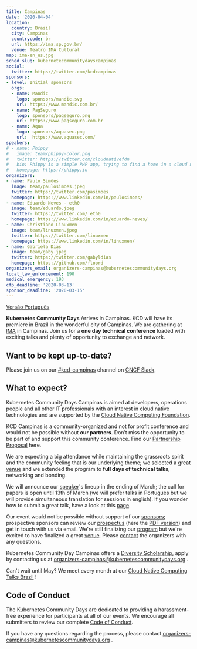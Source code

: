 ```yaml
---
title: Campinas
date: '2020-04-04'
location:
  country: Brasil
  city: Campinas
  countrycode: br
  url: https://ima.sp.gov.br/
  venue: Teatro IMA Cultural
map: ima-en_us.jpg
sched_slug: kubernetecommunitydayscampinas
social:
  twitter: https://twitter.com/kcdcampinas
sponsors:
- level: Initial sponsors
  orgs:
  - name: Mandic
    logo: sponsors/mandic.svg
    url: https://www.mandic.com.br/
  - name: PagSeguro
    logo: sponsors/pagseguro.png
    url: https://www.pagseguro.com.br
  - name: Aqua
    logo: sponsors/aquasec.png
    url:  https://www.aquasec.com/
speakers:
# - name: Phippy
#   image: team/phippy-color.png
#   twitter: https://twitter.com/cloudnativefdn
#   bio: Phippy is a simple PHP app, trying to find a home in a cloud native world.
#   homepage: https://phippy.io
organizers:
- name: Paulo Simões
  image: team/paulosimoes.jpeg
  twitter: https://twitter.com/pasimoes
  homepage: https://www.linkedin.com/in/paulosimoes/
- name: Eduardo Neves - eth0
  image: team/eduardo.jpeg
  twitter: https://twitter.com/_eth0_
  homepage: https://www.linkedin.com/in/eduardo-neves/
- name: Christiano Linuxmen
  image: team/linuxmen.jpeg
  twitter: https://twitter.com/linuxmen
  homepage: https://www.linkedin.com/in/linuxmen/
- name: Gabriela Dias
  image: team/gaby.jpeg
  twitter: https://twitter.com/gabyldias
  homepage: https://github.com/floord
organizers_email: organizers-campinas@kubernetescommunitydays.org
local_law_enforcement: 190
medical_emergency: 193
cfp_deadline: '2020-03-13'
sponsor_deadline: '2020-03-15'
---
```

[Versão Português](./_index-pt_br.md)

**Kubernetes Community Days** Arrives in Campinas. KCD will have its premiere in Brazil in the wonderful city of Campinas. We are gathering at [IMA](venue) in Campinas. Join us for a **one day technical conference** loaded with exciting talks and plenty of opportunity to exchange and network.

## Want to be kept up-to-date?

Please join us on our [#kcd-campinas](https://slack.com/share/IUT46ARPH/BaCwIzIjbmm36WCoL5LNxJE1/enQtOTc5MTQyMzY1Nzk5LWI3NTI4NjU1YzZiODA1MTIyZWU4NmE1ZDIyMWNmM2FjYmM4NDMyMmExNGFkODA0MDJlNDVmYTkxNmRlOTUzMDk) channel on [CNCF Slack](https://slack.cncf.io).

<!--
[Subscribe to the Kubernetes Community Days Campinas mailing list](https://mailchi.mp/f686e201c599/kcdams2020) or in #kcd-campinas channel on [CNCF Slack](https://slack.cncf.io).
-->

## What to expect?

Kubernetes Community Days Campinas is aimed at developers, operations people and all other IT professionals with an interest in cloud native technologies and are supported by the [Cloud Native Computing Foundation](https://cncf.io).

KCD Campinas is a community-organized and not for profit conference and would not be possible without **our partners**. Don’t miss the opportunity to be part of and support this community conference. Find our [Partnership Proposal](sponsor) here.

We are expecting a big attendance while maintaining the grassroots spirit and the community feeling that is our underlying theme; we selected a great [venue](venue) and we extended the program to **full days of technical talks**, networking and bonding.

We will announce our [speaker](speakers)'s lineup in the ending of March; the call for papers is open until 13th of March (we will prefer talks in Portugues but we will provide simultaneous translation for sessions in english). If you wonder how to submit a great talk, have a look at this [page](cfp).

Our event would not be possible without support of our [sponsors](sponsor); prospective sponsors can review our [prospectus](sponsor) (here the [PDF version](/img/2020-campinas/kcd_campinas_midia_kit.pdf)) and get in touch with us via email. We're still finalizing our [program](program) but we're excited to have finalized a great [venue](venue). Please [contact](contact) the organizers with any questions.

Kubernetes Community Day Campinas offers a [Diversity Scholarship](diversity-scholarship), apply by contacting us at [organizers-campinas@kubernetescommunitydays.org](mailto:organizers-campinas@kubernetescommunitydays.org) .

Can't wait until May? We meet every month at our [Cloud Native Computing Talks Brazil](https://www.meetup.com/Cloud-Native-Computing-Talks-Brazil/) !

## Code of Conduct

The Kubernetes Community Days are dedicated to providing a  harassment-free experience for participants at all of our events. We encourage all submitters to review our complete [Code of Conduct](/code-of-conduct/).

If you have any questions regarding the process, please contact [organizers-campinas@kubernetescommunitydays.org](mailto:organizers-campinas@kubernetescommunitydays.org) .
